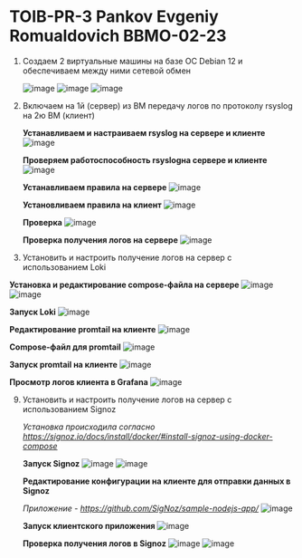 # TOIB-PR-3 Pankov Evgeniy Romualdovich BBMO-02-23

1. Создаем 2 виртуальные машины на базе ОС Debian 12 и обеспечиваем между ними сетевой обмен

   ![image](Screenshots/1.png)
   ![image](Screenshots/2.png)
   ![image](Screenshots/3.png)
   
2. Включаем на 1й (сервер) из ВМ передачу логов по протоколу rsyslog на 2ю ВМ (клиент)
   
   **Устанавливаем и настраиваем rsyslog на сервере и клиенте**
   ![image](Screenshots/4.png)

   **Проверяем работоспособность rsyslogна сервере и клиенте**
   ![image](Screenshots/5.png)
   
   **Устанавливаем правила на сервере**
   ![image](Screenshots/6.png)

   **Установливаем правила на клиент**
   ![image](Screenshots/2.png)

   **Проверка**
   ![image](Screenshots/2.png)

   **Проверка получения логов на сервере**
   ![image](Screenshots/2.png)

6. Установить и настроить получение логов на сервер с использованием Loki
   
 **Установка и редактирование compose-файла на сервере**
 ![image](Screenshots/2.png)
 ![image](Screenshots/2.png)
   
 **Запуск Loki**
 ![image](Screenshots/2.png)

 **Редактирование promtail на клиенте**
 ![image](Screenshots/2.png)

 **Compose-файл для promtail**
 ![image](Screenshots/2.png)

 **Запуск promtail на клиенте**
 ![image](Screenshots/2.png)

 **Просмотр логов клиента в Grafana**
 ![image](Screenshots/2.png)
 
9. Установить и настроить получение логов на сервер с использованием Signoz

   _Установка происходила согласно https://signoz.io/docs/install/docker/#install-signoz-using-docker-compose_

   **Запуск Signoz**
   ![image](Screenshots/2.png)
   ![image](Screenshots/2.png)

   **Редактирование конфигурации на клиенте для отправки данных в Signoz**
   
   _Приложение - https://github.com/SigNoz/sample-nodejs-app/_
   ![image](Screenshots/2.png)

   **Запуск клиентского приложения**
   ![image](Screenshots/2.png)
   
   **Проверка получения логов в Signoz**
   ![image](Screenshots/2.png)
   ![image](Screenshots/2.png)
